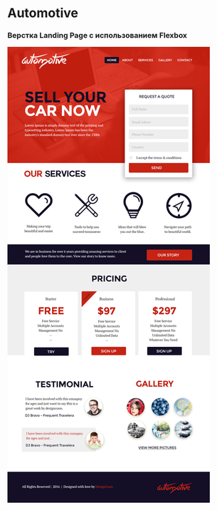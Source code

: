 # Automotive
### Верстка Landing Page с использованием Flexbox
![Automotive Full](https://github.com/SergKozyrev/Automotive/raw/master/images/Automotive.jpg)
